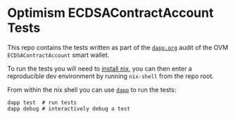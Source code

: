 # Optimism ECDSAContractAccount Tests

This repo contains the tests written as part of the [`dapp.org`](https://dapp.org.uk) audit of the
OVM `ECDSAContractAccount` smart wallet.

To run the tests you will need to [install nix](https://nixos.org/download.html), you can then enter
a reproducible dev environment by running `nix-shell` from the repo root.

From within the nix shell you can use
[`dapp`](https://github.com/dapphub/dapptools/tree/master/src/dapp) to run the tests:

```
dapp test  # run tests
dapp debug # interactively debug a test
```

